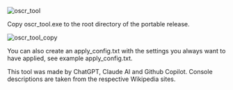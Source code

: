 ![oscr_tool](https://github.com/user-attachments/assets/8cd62013-c8b5-43fb-90f5-64531e117fc0)

Copy oscr_tool.exe to the root directory of the portable release.

![oscr_tool_copy](https://github.com/user-attachments/assets/677cd1ec-4172-4bfa-85d2-40fdbc79e575)

You can also create an apply_config.txt with the settings you always want to have applied, see example apply_config.txt.

This tool was made by ChatGPT, Claude AI and Github Copilot. Console descriptions are taken from the respective Wikipedia sites.
